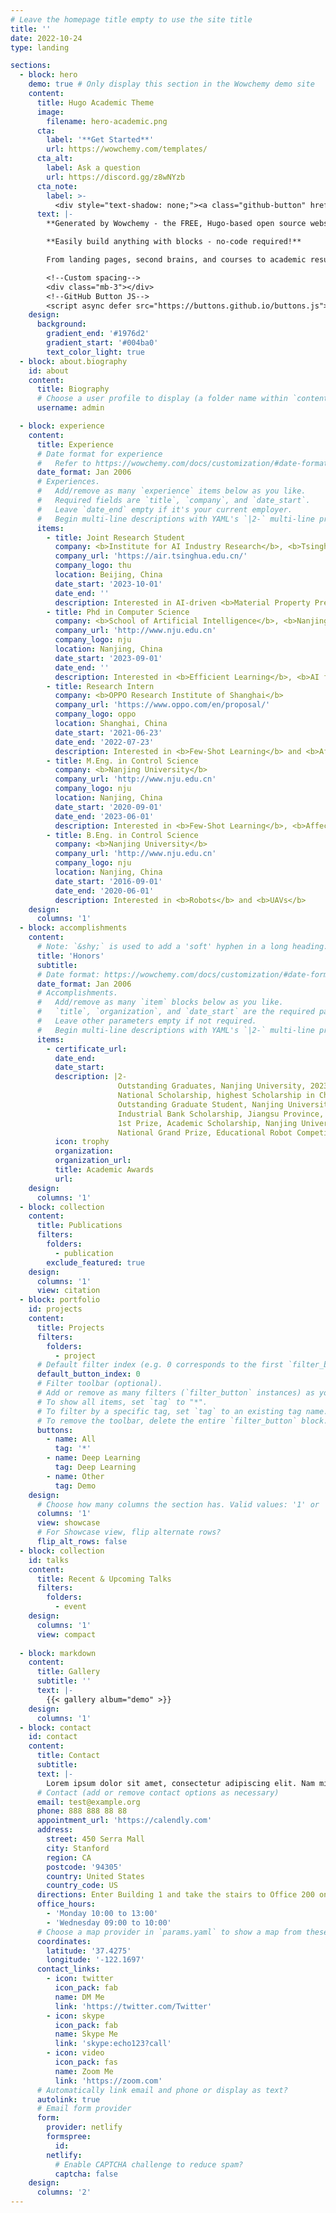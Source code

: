 ```yaml
---
# Leave the homepage title empty to use the site title
title: ''
date: 2022-10-24
type: landing

sections:
  - block: hero
    demo: true # Only display this section in the Wowchemy demo site
    content:
      title: Hugo Academic Theme
      image:
        filename: hero-academic.png
      cta:
        label: '**Get Started**'
        url: https://wowchemy.com/templates/
      cta_alt:
        label: Ask a question
        url: https://discord.gg/z8wNYzb
      cta_note:
        label: >-
          <div style="text-shadow: none;"><a class="github-button" href="https://github.com/wowchemy/wowchemy-hugo-themes" data-icon="octicon-star" data-size="large" data-show-count="true" aria-label="Star">Star Wowchemy Website Builder</a></div><div style="text-shadow: none;"><a class="github-button" href="https://github.com/wowchemy/starter-hugo-academic" data-icon="octicon-star" data-size="large" data-show-count="true" aria-label="Star">Star the Academic template</a></div>
      text: |-
        **Generated by Wowchemy - the FREE, Hugo-based open source website builder trusted by 500,000+ sites.**

        **Easily build anything with blocks - no-code required!**

        From landing pages, second brains, and courses to academic resumés, conferences, and tech blogs.

        <!--Custom spacing-->
        <div class="mb-3"></div>
        <!--GitHub Button JS-->
        <script async defer src="https://buttons.github.io/buttons.js"></script>
    design:
      background:
        gradient_end: '#1976d2'
        gradient_start: '#004ba0'
        text_color_light: true
  - block: about.biography
    id: about
    content:
      title: Biography
      # Choose a user profile to display (a folder name within `content/authors/`)
      username: admin

  - block: experience
    content:
      title: Experience
      # Date format for experience
      #   Refer to https://wowchemy.com/docs/customization/#date-format
      date_format: Jan 2006
      # Experiences.
      #   Add/remove as many `experience` items below as you like.
      #   Required fields are `title`, `company`, and `date_start`.
      #   Leave `date_end` empty if it's your current employer.
      #   Begin multi-line descriptions with YAML's `|2-` multi-line prefix.
      items:
        - title: Joint Research Student
          company: <b>Institute for AI Industry Research</b>, <b>Tsinghua University</b>
          company_url: 'https://air.tsinghua.edu.cn/'
          company_logo: thu
          location: Beijing, China
          date_start: '2023-10-01'
          date_end: ''
          description: Interested in AI-driven <b>Material Property Prediction</b> and <b>Inverse Design</b>
        - title: Phd in Computer Science
          company: <b>School of Artificial Intelligence</b>, <b>Nanjing University</b>
          company_url: 'http://www.nju.edu.cn'
          company_logo: nju
          location: Nanjing, China
          date_start: '2023-09-01'
          date_end: ''
          description: Interested in <b>Efficient Learning</b>, <b>AI for Science</b> and <b>Multimodal Learning</b>
        - title: Research Intern
          company: <b>OPPO Research Institute of Shanghai</b>
          company_url: 'https://www.oppo.com/en/proposal/'
          company_logo: oppo
          location: Shanghai, China
          date_start: '2021-06-23'
          date_end: '2022-07-23'
          description: Interested in <b>Few-Shot Learning</b> and <b>Affective Computing</b>
        - title: M.Eng. in Control Science
          company: <b>Nanjing University</b>
          company_url: 'http://www.nju.edu.cn'
          company_logo: nju
          location: Nanjing, China
          date_start: '2020-09-01'
          date_end: '2023-06-01'
          description: Interested in <b>Few-Shot Learning</b>, <b>Affective Computing</b> and <b>Computer Vision</b>
        - title: B.Eng. in Control Science
          company: <b>Nanjing University</b>
          company_url: 'http://www.nju.edu.cn'
          company_logo: nju
          location: Nanjing, China
          date_start: '2016-09-01'
          date_end: '2020-06-01'
          description: Interested in <b>Robots</b> and <b>UAVs</b>
    design:
      columns: '1'
  - block: accomplishments
    content:
      # Note: `&shy;` is used to add a 'soft' hyphen in a long heading.
      title: 'Honors'
      subtitle:
      # Date format: https://wowchemy.com/docs/customization/#date-format
      date_format: Jan 2006
      # Accomplishments.
      #   Add/remove as many `item` blocks below as you like.
      #   `title`, `organization`, and `date_start` are the required parameters.
      #   Leave other parameters empty if not required.
      #   Begin multi-line descriptions with YAML's `|2-` multi-line prefix.
      items:
        - certificate_url: 
          date_end:
          date_start: 
          description: |2-
                        Outstanding Graduates, Nanjing University, 2023
                        National Scholarship, highest Scholarship in China, Ministry of Education, 2022
                        Outstanding Graduate Student, Nanjing University, 2021
                        Industrial Bank Scholarship, Jiangsu Province, 2021
                        1st Prize, Academic Scholarship, Nanjing University, 2020 & 2022
                        National Grand Prize, Educational Robot Competition Of China (ERCC), 2018
          icon: trophy
          organization: 
          organization_url: 
          title: Academic Awards
          url: 
    design:
      columns: '1'
  - block: collection
    content:
      title: Publications
      filters:
        folders:
          - publication
        exclude_featured: true
    design:
      columns: '1'
      view: citation
  - block: portfolio
    id: projects
    content:
      title: Projects
      filters:
        folders:
          - project
      # Default filter index (e.g. 0 corresponds to the first `filter_button` instance below).
      default_button_index: 0
      # Filter toolbar (optional).
      # Add or remove as many filters (`filter_button` instances) as you like.
      # To show all items, set `tag` to "*".
      # To filter by a specific tag, set `tag` to an existing tag name.
      # To remove the toolbar, delete the entire `filter_button` block.
      buttons:
        - name: All
          tag: '*'
        - name: Deep Learning
          tag: Deep Learning
        - name: Other
          tag: Demo
    design:
      # Choose how many columns the section has. Valid values: '1' or '2'.
      columns: '1'
      view: showcase
      # For Showcase view, flip alternate rows?
      flip_alt_rows: false  
  - block: collection
    id: talks
    content:
      title: Recent & Upcoming Talks
      filters:
        folders:
          - event
    design:
      columns: '1'
      view: compact
    
  - block: markdown
    content:
      title: Gallery
      subtitle: ''
      text: |-
        {{< gallery album="demo" >}}
    design:
      columns: '1'
  - block: contact
    id: contact
    content:
      title: Contact
      subtitle:
      text: |-
        Lorem ipsum dolor sit amet, consectetur adipiscing elit. Nam mi diam, venenatis ut magna et, vehicula efficitur enim.
      # Contact (add or remove contact options as necessary)
      email: test@example.org
      phone: 888 888 88 88
      appointment_url: 'https://calendly.com'
      address:
        street: 450 Serra Mall
        city: Stanford
        region: CA
        postcode: '94305'
        country: United States
        country_code: US
      directions: Enter Building 1 and take the stairs to Office 200 on Floor 2
      office_hours:
        - 'Monday 10:00 to 13:00'
        - 'Wednesday 09:00 to 10:00'
      # Choose a map provider in `params.yaml` to show a map from these coordinates
      coordinates:
        latitude: '37.4275'
        longitude: '-122.1697'  
      contact_links:
        - icon: twitter
          icon_pack: fab
          name: DM Me
          link: 'https://twitter.com/Twitter'
        - icon: skype
          icon_pack: fab
          name: Skype Me
          link: 'skype:echo123?call'
        - icon: video
          icon_pack: fas
          name: Zoom Me
          link: 'https://zoom.com'
      # Automatically link email and phone or display as text?
      autolink: true
      # Email form provider
      form:
        provider: netlify
        formspree:
          id:
        netlify:
          # Enable CAPTCHA challenge to reduce spam?
          captcha: false
    design:
      columns: '2'
---
```

